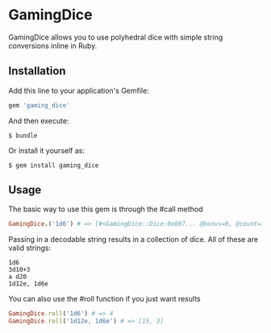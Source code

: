 # GamingDice

GamingDice allows you to use polyhedral dice with simple string conversions inline in Ruby.

## Installation

Add this line to your application's Gemfile:

```ruby
gem 'gaming_dice'
```

And then execute:

    $ bundle

Or install it yourself as:

    $ gem install gaming_dice

## Usage

The basic way to use this gem is through the #call method

```ruby
GamingDice.('1d6') # => [#<GamingDice::Dice:0x007... @bonus=0, @count=1, @explodes=false, @faces=6>]
```

Passing in a decodable string results in a collection of dice. All of these are valid strings:

```
1d6
3d10+3
a d20
1d12e, 1d6e
```

You can also use the #roll function if you just want results

```ruby
GamingDice.roll('1d6') # => 4
GamingDice.roll('1d12e, 1d6e') # => [15, 3]
```
